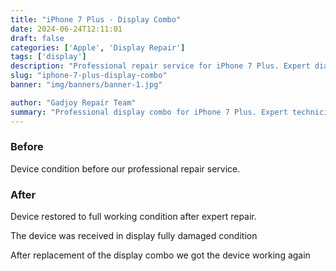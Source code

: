 ```yaml
---
title: "iPhone 7 Plus - Display Combo"
date: 2024-06-24T12:11:01
draft: false
categories: ['Apple', 'Display Repair']
tags: ['display']
description: "Professional repair service for iPhone 7 Plus. Expert diagnosis and quality repairs in Bangalore."
slug: "iphone-7-plus-display-combo"
banner: "img/banners/banner-1.jpg"

author: "Gadjoy Repair Team"
summary: "Professional display combo for iPhone 7 Plus. Expert technicians, quality parts, warranty included."
---
```


### Before

Device condition before our professional repair service.

### After

Device restored to full working condition after expert repair.

The device was received in display fully damaged condition

After replacement of the display combo we got the device working again